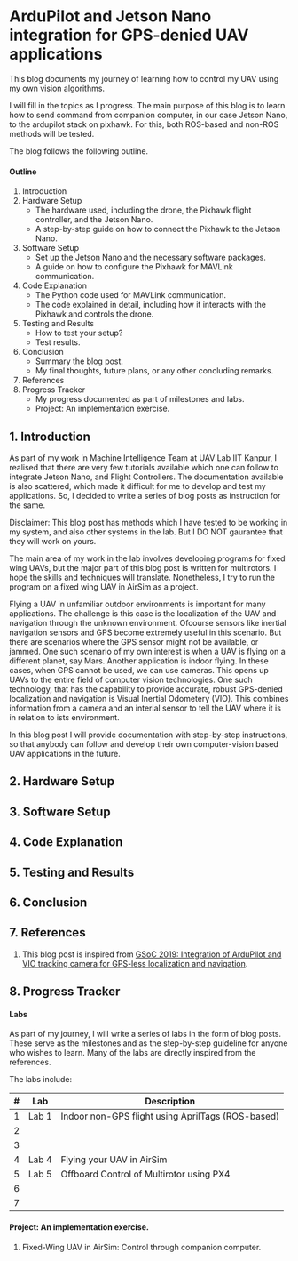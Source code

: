 # ArduPilot and Jetson Nano integration for GPS-denied UAV applications

This blog documents my journey of learning how to control my UAV using my own vision algorithms.

I will fill in the topics as I progress. The main purpose of this blog is to learn how to send command from companion computer, in our case Jetson Nano, to the ardupilot stack on pixhawk. For this, both ROS-based and non-ROS methods will be tested.

The blog follows the following outline.
#### Outline

1. Introduction
2. Hardware Setup
    - The hardware used, including the drone, the Pixhawk flight controller, and the Jetson Nano.
    - A step-by-step guide on how to connect the Pixhawk to the Jetson Nano.
3. Software Setup
   - Set up the Jetson Nano and the necessary software packages.
   - A guide on how to configure the Pixhawk for MAVLink communication.
4. Code Explanation
   - The Python code used for MAVLink communication.
   - The code explained in detail, including how it interacts with the Pixhawk and controls the drone.
5. Testing and Results
   - How to test your setup?
   - Test results.
6. Conclusion
   - Summary the blog post.
   - My final thoughts, future plans, or any other concluding remarks.
7. References
8. Progress Tracker
   - My progress documented as part of milestones and labs.
   - Project: An implementation exercise.


## 1. Introduction
As part of my work in Machine Intelligence Team at UAV Lab IIT Kanpur, I realised that there are very few tutorials available which one can follow to integrate Jetson Nano, and Flight Controllers. The documentation available is also scattered, which made it difficult for me to develop and test my applications. So, I decided to write a series of blog posts as instruction for the same. 

Disclaimer: This blog post has methods which I have tested to be working in my system, and also other systems in the lab. But I DO NOT gaurantee that they will work on yours.

The main area of my work in the lab involves developing programs for fixed wing UAVs, but the major part of this blog post is written for multirotors. I hope the skills and techniques will translate. Nonetheless, I try to run the program on a fixed wing UAV in AirSim as a project.

Flying a UAV in unfamiliar outdoor environments is important for many applications. The challenge is this case is the localization of the UAV and navigation through the unknown environment. Ofcourse sensors like inertial navigation sensors and GPS become extremely useful in this scenario. But there are scenarios where the GPS sensor might not be available, or jammed. One such scenario of my own interest is when a UAV is flying on a different planet, say Mars. Another application is indoor flying. In these cases, when GPS cannot be used, we can use cameras. This opens up UAVs to the entire field of computer vision technologies. One such technology, that has the capability to provide accurate, robust GPS-denied localization and navigation is Visual Inertial Odometery (VIO). This combines information from a camera and an interial sensor to tell the UAV where it is in relation to ists environment.

In this blog post I will provide documentation with step-by-step instructions, so that anybody can follow and develop their own computer-vision based UAV applications in the future.


## 2. Hardware Setup


## 3. Software Setup


## 4. Code Explanation


## 5. Testing and Results


## 6. Conclusion


## 7. References
1. This blog post is inspired from [GSoC 2019: Integration of ArduPilot and VIO tracking camera for GPS-less localization and navigation](https://discuss.ardupilot.org/t/gsoc-2019-integration-of-ardupilot-and-vio-tracking-camera-for-gps-less-localization-and-navigation/42394).


## 8. Progress Tracker

#### Labs
As part of my journey, I will write a series of labs in the form of blog posts. These serve as the milestones and as the step-by-step guideline for anyone who wishes to learn. Many of the labs are directly inspired from the references.


The labs include:

| # | Lab | Description |
| - | --- | --- | 
| 1 | Lab 1 | Indoor non-GPS flight using AprilTags (ROS-based) |
| 2 |     |     |
| 3 |     |     |
| 4 | Lab 4 | Flying your UAV in AirSim |
| 5 | Lab 5 | Offboard Control of Multirotor using PX4 |
| 6 |     |     |
| 7 |     |     |


#### Project: An implementation exercise.
1. Fixed-Wing UAV in AirSim: Control through companion computer.
